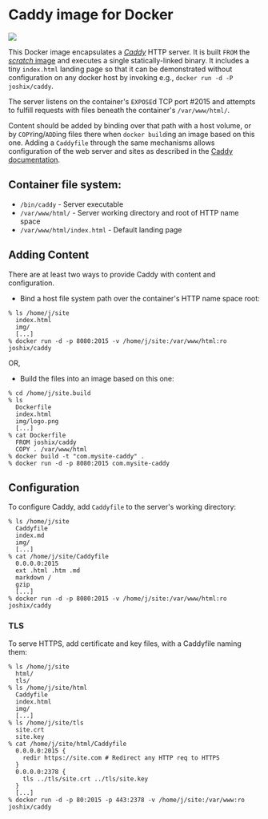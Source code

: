 # Caddy image for Docker

[![](https://badge.imagelayers.io/joshix/caddy:latest.svg)](https://imagelayers.io/?images=joshix/caddy:latest 'Get your own badge on imagelayers.io')

This Docker image encapsulates a [*Caddy*](https://caddyserver.com)
HTTP server. It is built `FROM` the
[*scratch* image](https://hub.docker.com/_/scratch/) and executes
a single statically-linked binary. It includes a tiny `index.html`
landing page so that it can be demonstrated without configuration
on any docker host by invoking e.g., `docker run -d -P joshix/caddy`.

The server listens on the container's `EXPOSE`d TCP
port #2015 and attempts to fulfill requests with files beneath
the container's `/var/www/html/`.

Content should be added by binding over that path with a host volume,
or by `COPY`ing/`ADD`ing files there when `docker build`ing an image
based on this one. Adding a `Caddyfile` through the same mechanisms
allows configuration of the web server and sites as described in the
[Caddy documentation](https://caddyserver.com/docs).

## Container file system:
* `/bin/caddy` - Server executable
* `/var/www/html/` - Server working directory and root of HTTP name space
* `/var/www/html/index.html` - Default landing page

## Adding Content
There are at least two ways to provide Caddy with content and configuration.

* Bind a host file system path over the container's HTTP name space root:

```
% ls /home/j/site
  index.html
  img/
  [...]
% docker run -d -p 8080:2015 -v /home/j/site:/var/www/html:ro joshix/caddy
```

OR,

* Build the files into an image based on this one:

```
% cd /home/j/site.build
% ls
  Dockerfile
  index.html
  img/logo.png
  [...]
% cat Dockerfile
  FROM joshix/caddy
  COPY . /var/www/html
% docker build -t "com.mysite-caddy" .
% docker run -d -p 8080:2015 com.mysite-caddy
```

## Configuration
To configure Caddy, add `Caddyfile` to the server's working directory:

```
% ls /home/j/site
  Caddyfile
  index.md
  img/
  [...]
% cat /home/j/site/Caddyfile
  0.0.0.0:2015
  ext .html .htm .md
  markdown /
  gzip
  [...]
% docker run -d -p 8080:2015 -v /home/j/site:/var/www/html:ro joshix/caddy
```

### TLS
To serve HTTPS, add certificate and key files, with a Caddyfile naming them:

```
% ls /home/j/site
  html/
  tls/
% ls /home/j/site/html
  Caddyfile
  index.html
  img/
  [...]
% ls /home/j/site/tls
  site.crt
  site.key
% cat /home/j/site/html/Caddyfile
  0.0.0.0:2015 {
    redir https://site.com # Redirect any HTTP req to HTTPS
  }
  0.0.0.0:2378 {
    tls ../tls/site.crt ../tls/site.key
  }
  [...]
% docker run -d -p 80:2015 -p 443:2378 -v /home/j/site:/var/www:ro joshix/caddy
```
